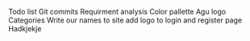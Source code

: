 Todo list
Git commits
Requirment analysis
Color pallette
Agu logo
Categories
Write our names to site
add logo to login and register page
Hadkjekje